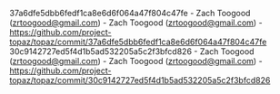 37a6dfe5dbb6fedf1ca8e6d6f064a47f804c47fe - Zach Toogood (zrtoogood@gmail.com) - Zach Toogood (zrtoogood@gmail.com) - https://github.com/project-topaz/topaz/commit/37a6dfe5dbb6fedf1ca8e6d6f064a47f804c47fe
30c9142727ed5f4d1b5ad532205a5c2f3bfcd826 - Zach Toogood (zrtoogood@gmail.com) - Zach Toogood (zrtoogood@gmail.com) - https://github.com/project-topaz/topaz/commit/30c9142727ed5f4d1b5ad532205a5c2f3bfcd826
